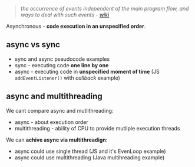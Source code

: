 >*the occurrence of events independent of the main program flow, and ways to deal with such events - [wiki](https://en.wikipedia.org/wiki/Asynchrony_(computer_programming))*

Asynchronous - **code execution in an unspecified order**.


## async vs sync

- sync and async pseudocode examples
- sync - executing code **one line by one**
- async - executing code in **unspecified moment of time** (JS `addEventListener()` with *callback* example)


## async and multithreading

We cant compare async and mutlithreading:
- async - about execution order
- multithreading - ability of CPU to provide mutliple execution threads

We can **achive async via multithreadign**:
- async could use single thread (JS and it's EvenLoop example)
- async could use multithreading (Java multihreading example)






